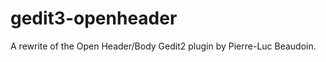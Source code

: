 gedit3-openheader
=================

A rewrite of the Open Header/Body Gedit2 plugin by Pierre-Luc Beaudoin.
